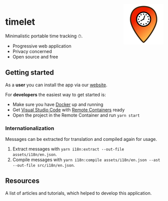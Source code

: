 <img src='assets/images/timelet-128.png' align='right' alt='Timelet logo'>

# timelet

Minimalistic portable time tracking ⏱.

- Progressive web application
- Privacy concerned
- Open source and free

## Getting started

As a **user** you can install the app via our [website](https://timelet.org).

For **developers** the easiest way to get started is:

- Make sure you have [Docker](https://docs.docker.com/get-docker/) up and running
- Get [Visual Studio Code](https://code.visualstudio.com/) with [Remote Containers](https://code.visualstudio.com/docs/remote/containers) ready
- Open the project in the Remote Container and run `yarn start`

### Internationalization

Messages can be extracted for translation and compiled again for usage.

1. Extract messages with `yarn i18n:extract --out-file assets/i18n/en.json`.
1. Compile messages with `yarn i18n:compile assets/i18n/en.json --ast --out-file src/i18n/en.json`.

## Resources

A list of articles and tutorials, which helped to develop this application.
